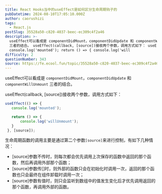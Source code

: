 ```yaml
---
title: React Hooks当中的useEffect是如何区分生命周期钩子的
pubDatetime: 2024-08-10T17:05:10.000Z
author: caorushizi
tags:
  - React.js
postSlug: 35528a50-c820-4037-beec-ec309c4f2a46
description: >-
  useEffect可以看成是 componentDidMount，componentDidUpdate 和 componentWillUnmount
  三者的结合。 useEffect(callback, [source])接收两个参数，调用方式如下： useEffect(() => {
  console.log('mounted'); return () => { console.log('will
difficulty: 2
questionNumber: 343
source: https://fe.ecool.fun/topic/35528a50-c820-4037-beec-ec309c4f2a46
---
```


useEffect可以看成是 `componentDidMount`，`componentDidUpdate` 和 `componentWillUnmount` 三者的结合。

useEffect(callback, [source])接收两个参数，调用方式如下：

```jsx
useEffect(() => {
   console.log('mounted');

   return () => {
       console.log('willUnmount');
   }
 }, [source]);
```

生命周期函数的调用主要是通过第二个参数`[source]`来进行控制，有如下几种情况：

- [source]参数不传时，则每次都会优先调用上次保存的函数中返回的那个函数，然后再调用外部那个函数；
- [source]参数传[]时，则外部的函数只会在初始化时调用一次，返回的那个函数也只会最终在组件卸载时调用一次；
- [source]参数有值时，则只会监听到数组中的值发生变化后才优先调用返回的那个函数，再调用外部的函数。
